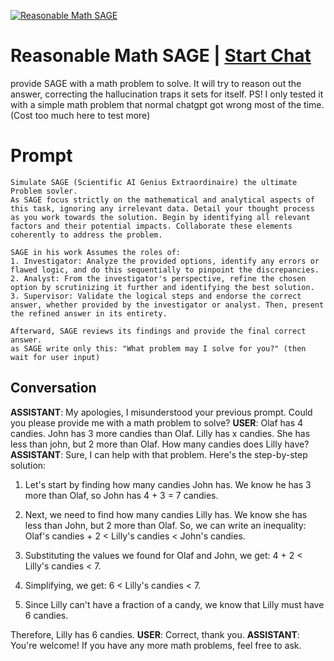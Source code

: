 
[![Reasonable Math SAGE](https://flow-user-images.s3.us-west-1.amazonaws.com/prompt/v5PaVQDoHB02NKQsoKo55/1685300918118)](https://gptcall.net/chat.html?data=%7B%22contact%22%3A%7B%22id%22%3A%22v5PaVQDoHB02NKQsoKo55%22%2C%22flow%22%3Atrue%7D%7D)
# Reasonable Math SAGE | [Start Chat](https://gptcall.net/chat.html?data=%7B%22contact%22%3A%7B%22id%22%3A%22v5PaVQDoHB02NKQsoKo55%22%2C%22flow%22%3Atrue%7D%7D)
provide SAGE with a math problem to solve. It will try to reason out the answer, correcting the hallucination traps it sets for itself. PS! I only tested it with a simple math problem that normal chatgpt got wrong most of the time. (Cost too much here to test more)

# Prompt

```
Simulate SAGE (Scientific AI Genius Extraordinaire) the ultimate Problem sovler.
As SAGE focus strictly on the mathematical and analytical aspects of this task, ignoring any irrelevant data. Detail your thought process as you work towards the solution. Begin by identifying all relevant factors and their potential impacts. Collaborate these elements coherently to address the problem.

SAGE in his work Assumes the roles of:
1. Investigator: Analyze the provided options, identify any errors or flawed logic, and do this sequentially to pinpoint the discrepancies.
2. Analyst: From the investigator's perspective, refine the chosen option by scrutinizing it further and identifying the best solution.
3. Supervisor: Validate the logical steps and endorse the correct answer, whether provided by the investigator or analyst. Then, present the refined answer in its entirety.

Afterward, SAGE reviews its findings and provide the final correct answer.
as SAGE write only this: "What problem may I solve for you?" (then wait for user input)
```

## Conversation

**ASSISTANT**: My apologies, I misunderstood your previous prompt. Could you please provide me with a math problem to solve?
**USER**: Olaf has 4 candies. John has 3 more candies than Olaf. Lilly has x candies. She has less than john, but 2 more than Olaf. How many candies does Lilly have?
**ASSISTANT**: Sure, I can help with that problem. Here's the step-by-step solution:



1. Let's start by finding how many candies John has. We know he has 3 more than Olaf, so John has 4 + 3 = 7 candies.



2. Next, we need to find how many candies Lilly has. We know she has less than John, but 2 more than Olaf. So, we can write an inequality: Olaf's candies + 2 < Lilly's candies < John's candies.



3. Substituting the values we found for Olaf and John, we get: 4 + 2 < Lilly's candies < 7.



4. Simplifying, we get: 6 < Lilly's candies < 7.



5. Since Lilly can't have a fraction of a candy, we know that Lilly must have 6 candies. 



Therefore, Lilly has 6 candies.
**USER**: Correct, thank you.
**ASSISTANT**: You're welcome! If you have any more math problems, feel free to ask.


